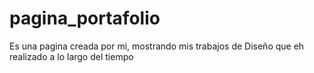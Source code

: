 # pagina_portafolio
Es una pagina creada por mi, mostrando mis trabajos de Diseño que eh realizado a lo largo del tiempo
